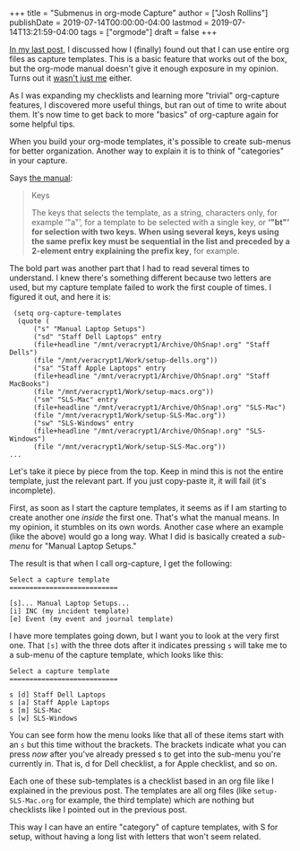 +++
title = "Submenus in org-mode Capture"
author = ["Josh Rollins"]
publishDate = 2019-07-14T00:00:00-04:00
lastmod = 2019-07-14T13:21:59-04:00
tags = ["orgmode"]
draft = false
+++

[In my last post](https://joshrollinswrites.com/help-desk-head-desk/org-capture-in-files/), I discussed how I (finally) found out that I can use entire org files as capture templates. This is a basic feature that works out of the box, but the org-mode manual doesn't give it enough exposure in my opinion. Turns out it [wasn't just me](https://irreal.org/blog/?p=8161) either.

As I was expanding my checklists and learning more "trivial" org-capture features, I discovered more useful things, but ran out of time to write about them. It's now time to get back to more "basics" of org-capture again for some helpful tips.

<!--more-->

When you build your org-mode templates, it's possible to create sub-menus for better organization. Another way to explain it is to think of "categories" in your capture.

Says [the manual](https://orgmode.org/manual/Template-elements.html#Template-elements):

> Keys
>
> The keys that selects the template, as a string, characters only, for example ‘"a"’, for a template to be selected with a single key, or **‘"bt"’ for selection with two keys. When using several keys, keys using the same prefix key must be sequential in the list and preceded by a 2-element entry explaining the prefix key**, for example.

The bold part was another part that I had to read several times to understand. I knew there's something different because two letters are used, but my capture template failed to work the first couple of times. I figured it out, and here it is:

```nil
 (setq org-capture-templates
  (quote (
	  ("s" "Manual Laptop Setups")
	  ("sd" "Staff Dell Laptops" entry
	  (file+headline "/mnt/veracrypt1/Archive/OhSnap!.org" "Staff Dells")
	  (file "/mnt/veracrypt1/Work/setup-dells.org"))
	  ("sa" "Staff Apple Laptops" entry
	  (file+headline "/mnt/veracrypt1/Archive/OhSnap!.org" "Staff MacBooks")
	  (file "/mnt/veracrypt1/Work/setup-macs.org"))
	  ("sm" "SLS-Mac" entry
	  (file+headline "/mnt/veracrypt1/Archive/OhSnap!.org" "SLS-Mac")
	  (file "/mnt/veracrypt1/Work/setup-SLS-Mac.org"))
	  ("sw" "SLS-Windows" entry
	  (file+headline "/mnt/veracrypt1/Archive/OhSnap!.org" "SLS-Windows")
	  (file "/mnt/veracrypt1/Work/setup-SLS-Mac.org"))
...
```

Let's take it piece by piece from the top. Keep in mind this is not the entire template, just the relevant part. If you just copy-paste it, it will fail (it's incomplete).

First, as soon as I start the capture templates, it seems as if I am starting to create another one _inside_ the first one. That's what the manual means. In my opinion, it stumbles on its own words. Another case where an example (like the above) would go a long way. What I did is basically created a _sub-menu_ for "Manual Laptop Setups."

The result is that when I call org-capture, I get the following:

```nil
Select a capture template
===========================

[s]... Manual Laptop Setups...
[i] INC (my incident template)
[e] Event (my event and journal template)
```

I have more templates going down, but I want you to look at the very first one. That `[s]` with the three dots after it indicates pressing `s` will take me to a sub-menu of the capture template, which looks like this:

```nil
Select a capture template
===========================

s [d] Staff Dell Laptops
s [a] Staff Apple Laptops
s [m] SLS-Mac
s [w] SLS-Windows
```

You can see form how the menu looks like that all of these items start with an `s` but this time without the brackets. The brackets indicate what you can press _now_ after you've already pressed s to get into the sub-menu you're currently in. That is, d for Dell checklist, a for Apple checklist, and so on.

Each one of these sub-templates is a checklist based in an org file like I explained in the previous post. The templates are all org files (like `setup-SLS-Mac.org` for example, the third template) which are nothing but checklists like I pointed out in the previous post.

This way I can have an entire "category" of capture templates, with S for setup, without having a long list with letters that won't seem related.